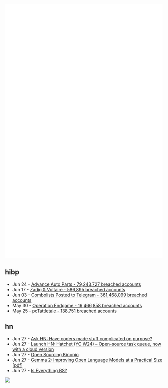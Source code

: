 ![Metrics](https://raw.githubusercontent.com/phixion/phixion/master/metrics.svg)

## hibp

<!--
for https://github.com/phixion/phixion/blob/main/.github/workflows/feeds.yml
-->
<!--START_SECTION:haveibeenpwnd-->
- Jun 24 - [Advance Auto Parts - 79,243,727 breached accounts](https://haveibeenpwned.com/PwnedWebsites#AdvanceAutoParts)
- Jun 17 - [Zadig & Voltaire - 586,895 breached accounts](https://haveibeenpwned.com/PwnedWebsites#ZadigVoltaire)
- Jun 03 - [Combolists Posted to Telegram - 361,468,099 breached accounts](https://haveibeenpwned.com/PwnedWebsites#TelegramCombolists)
- May 30 - [Operation Endgame - 16,466,858 breached accounts](https://haveibeenpwned.com/PwnedWebsites#OperationEndgame)
- May 25 - [pcTattletale - 138,751 breached accounts](https://haveibeenpwned.com/PwnedWebsites#pcTattletale)
<!--END_SECTION:haveibeenpwnd-->

## hn

<!--
for https://github.com/phixion/phixion/blob/main/.github/workflows/feeds.yml
-->
<!--START_SECTION:hn-->
- Jun 27 - [Ask HN: Have coders made stuff complicated on purpose?](https://news.ycombinator.com/item?id=40811624)
- Jun 27 - [Launch HN: Hatchet (YC W24) – Open-source task queue, now with a cloud version](https://news.ycombinator.com/item?id=40810986)
- Jun 27 - [Open Sourcing Kinopio](https://pketh.org/open-sourcing-kinopio.html)
- Jun 27 - [Gemma 2: Improving Open Language Models at a Practical Size [pdf]](https://storage.googleapis.com/deepmind-media/gemma/gemma-2-report.pdf)
- Jun 27 - [Is Everything BS?](https://behavioralscientist.org/is-everything-bs/)
<!--END_SECTION:hn-->

<!--
for https://yhype.me
-->
![](https://hit.yhype.me/github/profile?user_id=13013670)
